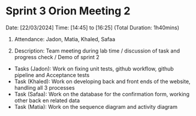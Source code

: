 # Sprint 3 Orion Meeting 2 

Date: [22/03/2024]
Time: [14:45] to [16:25] (Total Duration: 1h40mins)

1. Attendance: Jadon, Matia, Khaled, Safaa

2. Description: Team meeting during lab time / discussion of task and progress check / Demo of sprint 2

- Tasks (Jadon): Work on fixing unit tests, github workflow, github pipeline and Acceptance tests
- Task (Khaled): Work on developing back and front ends of the website, handling all 3 processes
- Task (Safaa): Work on the database for the confirmation form, working other back en related data
- Task (Matia): Work on the sequence diagram and activity diagram
